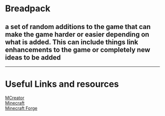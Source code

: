 # Breadpack
## a set of random additions to the game that can make the game harder or easier depending on what is added. This can include things link enhancements to the game or completely new ideas to be added
----
# Useful Links and resources
[MCreator](https://mcreator.net) <br>
[Minecraft](https://minecraft.net) <br>
[Minecraft Forge](https://files.minecraftforge.net) <br>
